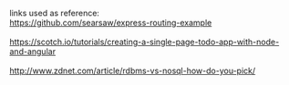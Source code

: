 links used as reference:
<br>https://github.com/searsaw/express-routing-example </br>
<br>https://scotch.io/tutorials/creating-a-single-page-todo-app-with-node-and-angular<br>
<br>http://www.zdnet.com/article/rdbms-vs-nosql-how-do-you-pick/ <br>
